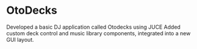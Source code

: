 # OtoDecks
Developed a basic DJ application called Otodecks using JUCE
Added custom deck control and music library components, integrated into a new GUI layout.
